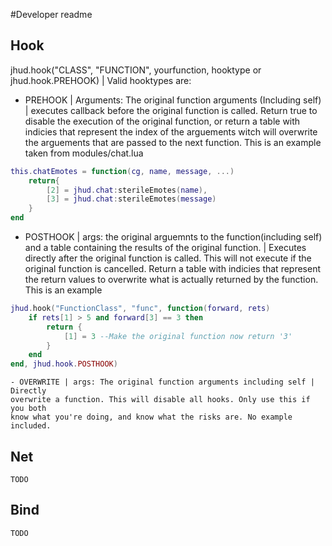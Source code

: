 #Developer readme

## Hook
jhud.hook("CLASS", "FUNCTION", yourfunction, hooktype or jhud.hook.PREHOOK) |
Valid hooktypes are:
   - PREHOOK | Arguments: The original function arguments (Including self) |
   executes callback before the original function is called. Return
   true to disable the execution of the original function, or return a table with
   indicies that represent the index of the arguements witch will overwrite the
   arguements that are passed to the next function. This is an example taken
   from modules/chat.lua

```Lua
this.chatEmotes = function(cg, name, message, ...)
	return{
		[2] = jhud.chat:sterileEmotes(name),
		[3] = jhud.chat:sterileEmotes(message)
	}
end
```
   - POSTHOOK | args: the original arguemnts to the function(including self) and
   a table containing the results of the original function. | Executes directly
   after the original function is called. This will not execute if the original
   function is cancelled. Return a table with indicies that represent the return
   values to overwrite what is actually returned by the function. This is an
   example
```Lua
jhud.hook("FunctionClass", "func", function(forward, rets)
	if rets[1] > 5 and forward[3] == 3 then
		return {
			[1] = 3 --Make the original function now return '3'
		}
	end
end, jhud.hook.POSTHOOK)
```

    - OVERWRITE | args: The original function arguments including self | Directly
	overwrite a function. This will disable all hooks. Only use this if you both
	know what you're doing, and know what the risks are. No example included.

## Net
	TODO

## Bind
	TODO
